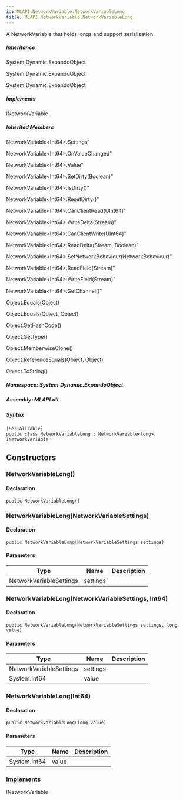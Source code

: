 ```yaml
---  
id: MLAPI.NetworkVariable.NetworkVariableLong  
title: MLAPI.NetworkVariable.NetworkVariableLong  
---
```


<div class="markdown level0 summary">

A NetworkVariable that holds longs and support serialization

</div>

<div class="markdown level0 conceptual">

</div>

<div class="inheritance">

##### Inheritance

<div class="level0">

System.Dynamic.ExpandoObject

</div>

<div class="level1">

System.Dynamic.ExpandoObject

</div>

<div class="level2">

System.Dynamic.ExpandoObject

</div>

</div>

<div classs="implements">

##### Implements

<div>

INetworkVariable

</div>

</div>

<div class="inheritedMembers">

##### Inherited Members

<div>

NetworkVariable&lt;Int64&gt;.Settings"

</div>

<div>

NetworkVariable&lt;Int64&gt;.OnValueChanged"

</div>

<div>

NetworkVariable&lt;Int64&gt;.Value"

</div>

<div>

NetworkVariable&lt;Int64&gt;.SetDirty(Boolean)"

</div>

<div>

NetworkVariable&lt;Int64&gt;.IsDirty()"

</div>

<div>

NetworkVariable&lt;Int64&gt;.ResetDirty()"

</div>

<div>

NetworkVariable&lt;Int64&gt;.CanClientRead(UInt64)"

</div>

<div>

NetworkVariable&lt;Int64&gt;.WriteDelta(Stream)"

</div>

<div>

NetworkVariable&lt;Int64&gt;.CanClientWrite(UInt64)"

</div>

<div>

NetworkVariable&lt;Int64&gt;.ReadDelta(Stream, Boolean)"

</div>

<div>

NetworkVariable&lt;Int64&gt;.SetNetworkBehaviour(NetworkBehaviour)"

</div>

<div>

NetworkVariable&lt;Int64&gt;.ReadField(Stream)"

</div>

<div>

NetworkVariable&lt;Int64&gt;.WriteField(Stream)"

</div>

<div>

NetworkVariable&lt;Int64&gt;.GetChannel()"

</div>

<div>

Object.Equals(Object)

</div>

<div>

Object.Equals(Object, Object)

</div>

<div>

Object.GetHashCode()

</div>

<div>

Object.GetType()

</div>

<div>

Object.MemberwiseClone()

</div>

<div>

Object.ReferenceEquals(Object, Object)

</div>

<div>

Object.ToString()

</div>

</div>

##### **Namespace**: System.Dynamic.ExpandoObject

##### **Assembly**: MLAPI.dll

##### Syntax

    [Serializable]
    public class NetworkVariableLong : NetworkVariable<long>, INetworkVariable

## Constructors 

### NetworkVariableLong()

<div class="markdown level1 summary">

</div>

<div class="markdown level1 conceptual">

</div>

#### Declaration

    public NetworkVariableLong()

### NetworkVariableLong(NetworkVariableSettings)

<div class="markdown level1 summary">

</div>

<div class="markdown level1 conceptual">

</div>

#### Declaration

    public NetworkVariableLong(NetworkVariableSettings settings)

#### Parameters

| Type                    | Name     | Description |
|-------------------------|----------|-------------|
| NetworkVariableSettings | settings |             |

### NetworkVariableLong(NetworkVariableSettings, Int64)

<div class="markdown level1 summary">

</div>

<div class="markdown level1 conceptual">

</div>

#### Declaration

    public NetworkVariableLong(NetworkVariableSettings settings, long value)

#### Parameters

| Type                    | Name     | Description |
|-------------------------|----------|-------------|
| NetworkVariableSettings | settings |             |
| System.Int64            | value    |             |

### NetworkVariableLong(Int64)

<div class="markdown level1 summary">

</div>

<div class="markdown level1 conceptual">

</div>

#### Declaration

    public NetworkVariableLong(long value)

#### Parameters

| Type         | Name  | Description |
|--------------|-------|-------------|
| System.Int64 | value |             |

### Implements

<div>

INetworkVariable

</div>
